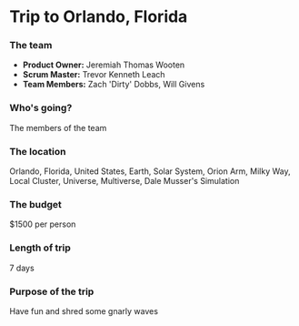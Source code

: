 # Trip to Orlando, Florida

### The team

- **Product Owner:** Jeremiah Thomas Wooten
- **Scrum Master:** Trevor Kenneth Leach
- **Team Members:** Zach 'Dirty' Dobbs, Will Givens

### Who's going?

The members of the team 

### The location

Orlando, Florida, United States, Earth, Solar System, Orion Arm, Milky Way, Local Cluster, Universe, Multiverse, Dale Musser's Simulation

### The budget

$1500 per person

### Length of trip

7 days

### Purpose of the trip

Have fun and shred some gnarly waves 
